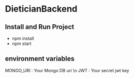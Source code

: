 # DieticianBackend

## Install and Run Project

- npm install
- npm start

## environment variables

MONGO_URI : Your Mongo DB uri \n
JWT : Your secret jwt key
